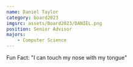 ```yaml
---
name: Daniel Taylor
category: board2023
imgsrc: assets/Board2023/DANIEL.png
position: Senior Advisor
majors:
    - Computer Science
---
```


Fun Fact: "I can touch my nose with my tongue"

